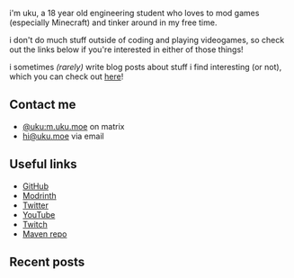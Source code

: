 i'm uku, a 18 year old engineering student who loves to mod games (especially Minecraft) and tinker around in my free time.

i don't do much stuff outside of coding and playing videogames, so check out the links below if you're interested in either of those things!

i sometimes _(rarely)_ write blog posts about stuff i find interesting (or not), which you can check out [here](/posts)!

## Contact me

- [@uku:m.uku.moe](https://matrix.to/#/@uku:m.uku.moe) on matrix
- [hi@uku.moe](mailto:hi@uku.moe) via email

## Useful links

- [GitHub](https://github.com/uku3lig)
- [Modrinth](https://modrinth.com/user/uku)
- [Twitter](https://twitter.com/uku3lig)
- [YouTube](https://youtube.com/@uku3lig)
- [Twitch](https://twitch.tv/uku3lig)
- [Maven repo](https://maven.uku3lig.net)

## Recent posts

